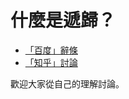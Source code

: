 # 什麼是遞歸？

- [「百度」辭條](http://baike.baidu.com/view/96473.htm)
- [「知乎」討論](https://www.zhihu.com/question/20507130)

歡迎大家從自己的理解討論。
